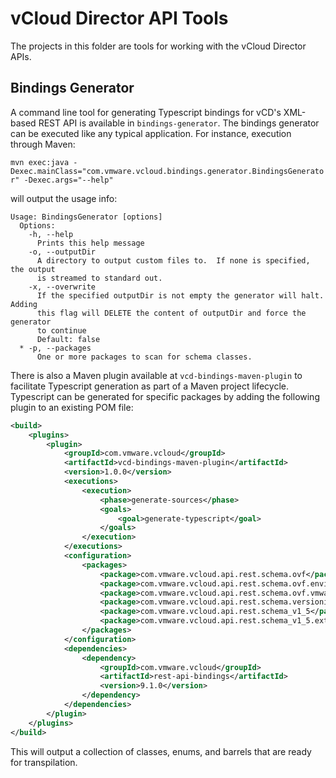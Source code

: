 # vCloud Director API Tools #
The projects in this folder are tools for working with the vCloud Director APIs.

## Bindings Generator ##
A command line tool for generating Typescript bindings for vCD's XML-based REST API is available in `bindings-generator`.  The bindings generator can be executed like any typical application.  For instance, execution through Maven:

`mvn exec:java -Dexec.mainClass="com.vmware.vcloud.bindings.generator.BindingsGenerator" -Dexec.args="--help"`

will output the usage info:

```
Usage: BindingsGenerator [options]
  Options:
    -h, --help
      Prints this help message
    -o, --outputDir
      A directory to output custom files to.  If none is specified, the output
      is streamed to standard out.
    -x, --overwrite
      If the specified outputDir is not empty the generator will halt.  Adding
      this flag will DELETE the content of outputDir and force the generator
      to continue
      Default: false
  * -p, --packages
      One or more packages to scan for schema classes.
```

There is also a Maven plugin available at `vcd-bindings-maven-plugin` to facilitate Typescript generation as part of a Maven project lifecycle.  Typescript can be generated for specific packages by adding the following plugin to an existing POM file:
```xml
<build>
    <plugins>
        <plugin>
            <groupId>com.vmware.vcloud</groupId>
            <artifactId>vcd-bindings-maven-plugin</artifactId>
            <version>1.0.0</version>
            <executions>
                <execution>
                    <phase>generate-sources</phase>
                    <goals>
                        <goal>generate-typescript</goal>
                    </goals>
                </execution>
            </executions>
            <configuration>
                <packages>
                    <package>com.vmware.vcloud.api.rest.schema.ovf</package>
                    <package>com.vmware.vcloud.api.rest.schema.ovf.environment</package>
                    <package>com.vmware.vcloud.api.rest.schema.ovf.vmware</package>
                    <package>com.vmware.vcloud.api.rest.schema.versioning</package>
                    <package>com.vmware.vcloud.api.rest.schema_v1_5</package>
                    <package>com.vmware.vcloud.api.rest.schema_v1_5.extension</package>
                </packages>
            </configuration>
            <dependencies>
                <dependency>
                    <groupId>com.vmware.vcloud</groupId>
                    <artifactId>rest-api-bindings</artifactId>
                    <version>9.1.0</version>
                </dependency>
            </dependencies>
        </plugin>
    </plugins>
</build>
```
This will output a collection of classes, enums, and barrels that are ready for transpilation.
